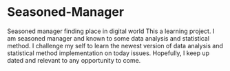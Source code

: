 # Seasoned-Manager
Seasoned manager finding place in digital world
This a learning project. I am seasoned manager and known to some data analysis and statistical method. I challenge my self to learn the newest version of data analysis and statistical method implementation on today issues. Hopefully, I keep up dated and relevant to any opportunity to come. 
